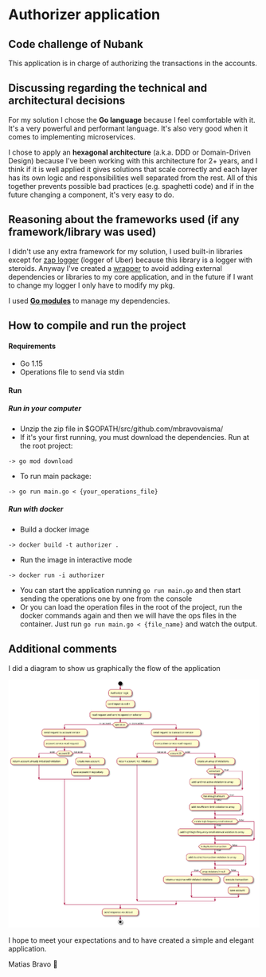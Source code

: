 # Authorizer application

## Code challenge of Nubank

This application is in charge of authorizing the transactions in the accounts.

## Discussing regarding the technical and architectural decisions

For my solution I chose the **Go language** because I feel comfortable with it. It's a very powerful and performant 
language. It's also very good when it comes to implementing microservices.

I chose to apply an **hexagonal architecture** (a.k.a. DDD or Domain-Driven Design) because I've been working with this 
architecture for 2+ years, and I think if it is well applied it gives solutions that scale correctly and each layer has its
own logic and responsibilities well separated from the rest. All of this together prevents possible bad practices (e.g. spaghetti code) 
and if in the future changing a component, it's very easy to do. 

## Reasoning about the frameworks used (if any framework/library was used)

I didn't use any extra framework for my solution, I used built-in libraries except for [zap logger](https://github.com/uber-go/zap) 
(logger of Uber) because this library is a logger with steroids. Anyway I've created a [wrapper](./pkg/log/log.go) to avoid adding external 
dependencies or libraries to my core application, and in the future if I want to change my logger I only have to modify my pkg.

I used **[Go modules](https://go.dev/blog/using-go-modules)** to manage my dependencies. 

## How to compile and run the project

#### Requirements

- Go 1.15
- Operations file to send via stdin

#### Run

##### Run in your computer

- Unzip the zip file in $GOPATH/src/github.com/mbravovaisma/
- If it's your first running, you must download the dependencies. Run at the root project:

```
-> go mod download
```

- To run main package:

``` 
-> go run main.go < {your_operations_file} 
```

##### Run with docker

- Build a docker image

```
-> docker build -t authorizer .
```

- Run the image in interactive mode

```
-> docker run -i authorizer
```

- You can start the application running `go run main.go` and then start sending the operations one by one from the console
- Or you can load the operation files in the root of the project, run the docker commands again and then we will have the ops files in the container. Just run `go run main.go < {file_name}` and watch the output.

## Additional comments

I did a diagram to show us graphically the flow of the application

![activity diagram authorizer flow](./docs/activiry_diagram_authorizer_flow.svg)

I hope to meet your expectations and to have created a simple and elegant application.

Matias Bravo :wolf: